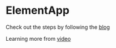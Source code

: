 # ElementApp

Check out the steps by following the [blog](http://www.cnblogs.com/Answer1215/p/8992242.html)

Learning more from [video](https://angularfirebase.com/lessons/angular-elements-quick-start-guide/)

